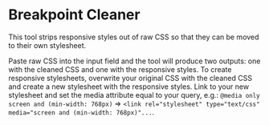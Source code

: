 # Breakpoint Cleaner

This tool strips responsive styles out of raw CSS so that they can be moved to their own stylesheet.

Paste raw CSS into the input field and the tool will produce two outputs: one with the cleaned CSS and one with the responsive styles. To create responsive stylesheets, overwrite your original CSS with the cleaned CSS and create a new stylesheet with the responsive styles. Link to your new stylesheet and set the media attribute equal to your query, e.g.: `@media only screen and (min-width: 768px)` => `<link rel="stylesheet" type="text/css" media="screen and (min-width: 768px)"...`.
